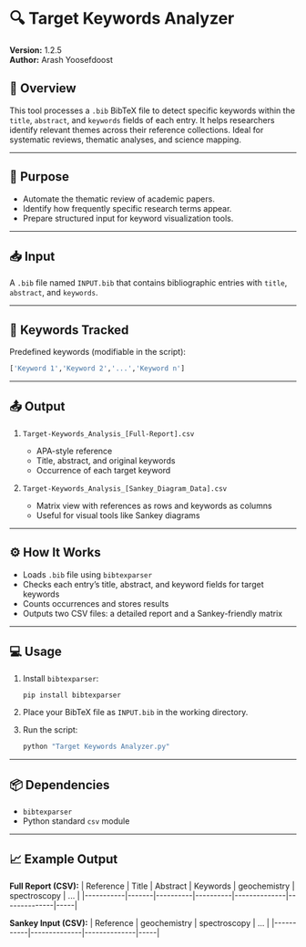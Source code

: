 # 🔍 Target Keywords Analyzer

**Version:** 1.2.5  
**Author:** Arash Yoosefdoost

## 📘 Overview

This tool processes a `.bib` BibTeX file to detect specific keywords within the `title`, `abstract`, and `keywords` fields of each entry. It helps researchers identify relevant themes across their reference collections. Ideal for systematic reviews, thematic analyses, and science mapping.

---

## 🎯 Purpose

- Automate the thematic review of academic papers.
- Identify how frequently specific research terms appear.
- Prepare structured input for keyword visualization tools.

---

## 📥 Input

A `.bib` file named `INPUT.bib` that contains bibliographic entries with `title`, `abstract`, and `keywords`.

---

## 🧠 Keywords Tracked

Predefined keywords (modifiable in the script):
```python
['Keyword 1','Keyword 2','...','Keyword n']
```

---

## 📤 Output

1. `Target-Keywords_Analysis_[Full-Report].csv`  
   - APA-style reference
   - Title, abstract, and original keywords
   - Occurrence of each target keyword

2. `Target-Keywords_Analysis_[Sankey_Diagram_Data].csv`  
   - Matrix view with references as rows and keywords as columns
   - Useful for visual tools like Sankey diagrams

---

## ⚙️ How It Works

- Loads `.bib` file using `bibtexparser`
- Checks each entry’s title, abstract, and keyword fields for target keywords
- Counts occurrences and stores results
- Outputs two CSV files: a detailed report and a Sankey-friendly matrix

---

## 💻 Usage

1. Install `bibtexparser`:
   ```bash
   pip install bibtexparser
   ```

2. Place your BibTeX file as `INPUT.bib` in the working directory.

3. Run the script:
   ```bash
   python "Target Keywords Analyzer.py"
   ```

---

## 📦 Dependencies

- `bibtexparser`
- Python standard `csv` module

---

## 📈 Example Output

**Full Report (CSV):**
| Reference | Title | Abstract | Keywords | geochemistry | spectroscopy | ... |
|-----------|-------|----------|----------|--------------|--------------|-----|

**Sankey Input (CSV):**
| Reference | geochemistry | spectroscopy | ... |
|-----------|--------------|--------------|-----|



